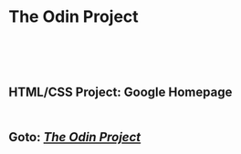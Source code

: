 <h1>The Odin Project<h1><br />
<h2>HTML/CSS Project: Google Homepage<h2><br />
<strong>Goto: </strong><a href="www.theodinproject.com"><em>The Odin Project</em></a>

